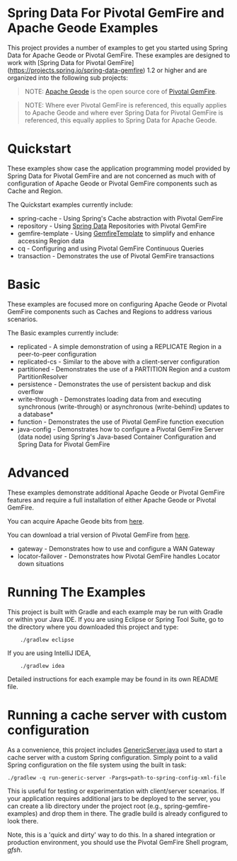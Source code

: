 Spring Data For Pivotal GemFire and Apache Geode Examples
=========================================================

This project provides a number of examples to get you started using Spring Data for Apache Geode or Pivotal GemFire.
These examples are designed to work with [Spring Data for Pivotal GemFire] (https://projects.spring.io/spring-data-gemfire) 1.2
or higher and are organized into the following sub projects:

> NOTE: [Apache Geode](https://geode.apache.org/) is the open source core
of [Pivotal GemFire](https://pivotal.io/pivotal-gemfire).

> NOTE: Where ever Pivotal GemFire is referenced, this equally applies to Apache Geode
and where ever Spring Data for Pivotal GemFire is referenced, this equally applies to
Spring Data for Apache Geode.

# Quickstart

These examples show case the application programming model provided by Spring Data for Pivotal GemFire
and are not concerned as much with of configuration of Apache Geode or Pivotal GemFire components
such as Cache and Region.

The Quickstart examples currently include:

* spring-cache - Using Spring's Cache abstraction with Pivotal GemFire
* repository - Using [Spring Data](https://projects.spring.io/spring-data) Repositories with Pivotal GemFire
* gemfire-template - Using [GemfireTemplate](https://docs.spring.io/spring-data/geode/docs/current/api/org/springframework/data/gemfire/GemfireTemplate.html) to simplify and enhance accessing Region data
* cq - Configuring and using Pivotal GemFire Continuous Queries
* transaction - Demonstrates the use of Pivotal GemFire transactions

# Basic

These examples are focused more on configuring Apache Geode or Pivotal GemFire components
such as Caches and Regions to address various scenarios.

The Basic examples currently include:

* replicated - A simple demonstration of using a REPLICATE Region in a peer-to-peer configuration
* replicated-cs - Similar to the above with a client-server configuration
* partitioned - Demonstrates the use of a PARTITION Region and a custom PartitionResolver
* persistence - Demonstrates the use of persistent backup and disk overflow
* write-through - Demonstrates loading data from and executing synchronous (write-through) or asynchronous (write-behind) updates to a database*
* function - Demonstrates the use of Pivotal GemFire function execution
* java-config - Demonstrates how to configure a Pivotal GemFire Server (data node)
using Spring's Java-based Container Configuration and Spring Data for Pivotal GemFire

# Advanced

These examples demonstrate additional Apache Geode or Pivotal GemFire features
and require a full installation of either Apache Geode or Pivotal GemFire.

You can acquire Apache Geode bits from [here](https://geode.apache.org/releases/).

You can download a trial version of Pivotal GemFire from [here](https://pivotal.io/pivotal-gemfire).

* gateway - Demonstrates how to use and configure a WAN Gateway
* locator-failover - Demonstrates how Pivotal GemFire handles Locator down situations

# Running The Examples

This project is built with Gradle and each example may be run with Gradle or within your Java IDE.
If you are using Eclipse or Spring Tool Suite, go to the directory where you downloaded this project
and type:

        ./gradlew eclipse

If you are using IntelliJ IDEA,

        ./gradlew idea

Detailed instructions for each example may be found in its own README file.

# Running a cache server with custom configuration

As a convenience, this project includes [GenericServer.java](https://github.com/spring-projects/spring-gemfire-examples/blob/master/spring-gemfire-examples-common/src/main/java/org/springframework/data/gemfire/examples/GenericServer.java)
used to start a cache server with a custom Spring configuration. Simply point to a valid Spring configuration on the file system using the built in task:

	./gradlew -q run-generic-server -Pargs=path-to-spring-config-xml-file

This is useful for testing or experimentation with client/server scenarios.
If your application requires additional jars to be deployed to the server, you can create a lib directory under the project root (e.g., spring-gemfire-examples) and drop them in there.
The gradle build is already configured to look there.

Note, this is a 'quick and dirty' way to do this. In a shared integration or production environment, you should use the Pivotal GemFire Shell program, _gfsh_.















